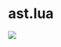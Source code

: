 # ast.lua

![](https://github.com/FelipeIzolan/lexer.lua/assets/80170121/035627cf-f252-4760-b128-73bd6d76cc1e)
